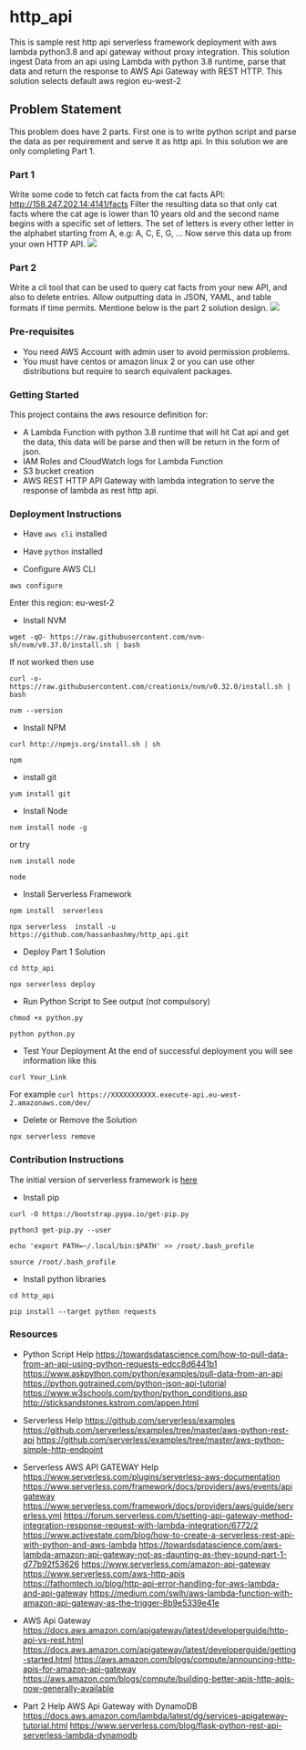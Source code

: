 # http_api
This is sample rest http api serverless framework deployment with aws lambda python3.8 and api gateway without proxy integration. This solution ingest Data from an api using Lambda with python 3.8 runtime, parse that data and return the response to AWS Api Gateway with REST HTTP. This solution selects default aws region eu-west-2


## Problem Statement
This problem does have 2 parts. First one is to write python script and parse the data as per requirement and serve it as http api. In this solution we are only completing Part 1.

### Part 1
Write some code to fetch cat facts from the cat facts API: http://158.247.202.14:4141/facts
Filter the resulting data so that only cat facts where the cat age is lower than 10 years old and the second name begins with a specific set of letters. The set of letters is every other letter in the alphabet starting from A, e.g: A, C, E, G, …
Now serve this data up from your own HTTP API.
<img src="./simplehttp_apiT.png">

### Part 2
Write a cli tool that can be used to query cat facts from your new API, and also to delete entries. Allow outputting data in JSON, YAML, and table formats if time permits.
Mentione below is the part 2 solution design.
<img src="./simplehttp_apiC.png">

### Pre-requisites

- You need AWS Account with admin user to avoid permission problems.
- You must have centos or amazon linux 2 or you can use other distributions but require to search equivalent packages.

<!-- GETTING STARTED -->
### Getting Started

This project contains the aws resource definition for:
- A Lambda Function with python 3.8 runtime that will hit Cat api and get the data, this data will be parse and then will be return in the form of json.
- IAM Roles and CloudWatch logs for Lambda Function
- S3 bucket creation
- AWS REST HTTP API Gateway with lambda integration to serve the response of lambda as rest http api.


### Deployment Instructions

- Have ```aws cli``` installed
- Have ```python``` installed

- Configure AWS CLI
```
aws configure
```
Enter this region: eu-west-2

- Install NVM
```
wget -qO- https://raw.githubusercontent.com/nvm-sh/nvm/v0.37.0/install.sh | bash
```
If not worked then use
```
curl -o- https://raw.githubusercontent.com/creationix/nvm/v0.32.0/install.sh | bash
```
```
nvm --version
```

- Install NPM
```
curl http://npmjs.org/install.sh | sh
```
```
npm
```

- install git
```
yum install git
```

- Install Node
```
nvm install node -g
```
or try
```
nvm install node
```
```
node
```

- Install Serverless Framework
```
npm install  serverless
```
```
npx serverless  install -u https://github.com/hassanhashmy/http_api.git
```

- Deploy Part 1 Solution
```
cd http_api
```
```
npx serverless deploy
```
- Run Python Script to See output (not compulsory)
```
chmod +x python.py
```
```
python python.py
```

- Test Your Deployment
At the end of successful deployment you will see information like this

```
curl Your_Link
```    
For example ```curl https://XXXXXXXXXXX.execute-api.eu-west-2.amazonaws.com/dev/```

- Delete or Remove the Solution
```
npx serverless remove
```


### Contribution Instructions
The initial version of serverless framework is [here](https://github.com/serverless/examples/tree/master/aws-python-simple-http-endpoint)

- Install pip
```
curl -O https://bootstrap.pypa.io/get-pip.py
```
```
python3 get-pip.py --user
```
```
echo 'export PATH=~/.local/bin:$PATH' >> /root/.bash_profile
```
```
source /root/.bash_profile
```

- Install python libraries
```
cd http_api
```
```
pip install --target python requests
```

### Resources

- Python Script Help
https://towardsdatascience.com/how-to-pull-data-from-an-api-using-python-requests-edcc8d6441b1
https://www.askpython.com/python/examples/pull-data-from-an-api
https://python.gotrained.com/python-json-api-tutorial
https://www.w3schools.com/python/python_conditions.asp
http://sticksandstones.kstrom.com/appen.html

- Serverless Help
https://github.com/serverless/examples
https://github.com/serverless/examples/tree/master/aws-python-rest-api
https://github.com/serverless/examples/tree/master/aws-python-simple-http-endpoint

- Serverless AWS API GATEWAY Help
https://www.serverless.com/plugins/serverless-aws-documentation
https://www.serverless.com/framework/docs/providers/aws/events/apigateway
https://www.serverless.com/framework/docs/providers/aws/guide/serverless.yml
https://forum.serverless.com/t/setting-api-gateway-method-integration-response-request-with-lambda-integration/6772/2
https://www.activestate.com/blog/how-to-create-a-serverless-rest-api-with-python-and-aws-lambda
https://towardsdatascience.com/aws-lambda-amazon-api-gateway-not-as-daunting-as-they-sound-part-1-d77b92f53626
https://www.serverless.com/amazon-api-gateway
https://www.serverless.com/aws-http-apis
https://fathomtech.io/blog/http-api-error-handling-for-aws-lambda-and-api-gateway
https://medium.com/swlh/aws-lambda-function-with-amazon-api-gateway-as-the-trigger-8b9e5339e41e


- AWS Api Gateway
https://docs.aws.amazon.com/apigateway/latest/developerguide/http-api-vs-rest.html
https://docs.aws.amazon.com/apigateway/latest/developerguide/getting-started.html
https://aws.amazon.com/blogs/compute/announcing-http-apis-for-amazon-api-gateway
https://aws.amazon.com/blogs/compute/building-better-apis-http-apis-now-generally-available

- Part 2 Help AWS Api Gateway with DynamoDB
https://docs.aws.amazon.com/lambda/latest/dg/services-apigateway-tutorial.html
https://www.serverless.com/blog/flask-python-rest-api-serverless-lambda-dynamodb
